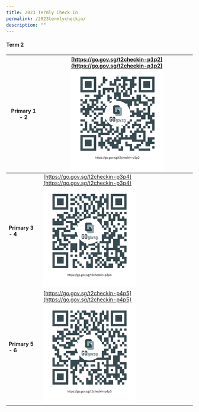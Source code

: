 ```yaml
---
title: 2023 Termly Check In
permalink: /2023termlycheckin/
description: ""
---
```

#### Term 2



| Primary 1 - 2| [https://go.gov.sg/t2checkin-p1p2](https://go.gov.sg/t2checkin-p1p2)<br>![](/images/p1p2%20check%20in%20qr.png)| 
| -------- | -------- | 
|**Primary 3 - 4**|[https://go.gov.sg/t2checkin-p3p4](https://go.gov.sg/t2checkin-p3p4)<br>![](/images/p3p4%20check%20in%20qr.png)| 
|**Primary 5 - 6**|[https://go.gov.sg/t2checkin-p4p5](https://go.gov.sg/t2checkin-p4p5)<br>![](/images/p5p6%20check%20in%20qr.png)